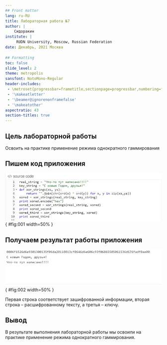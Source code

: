```yaml
---
## Front matter
lang: ru-RU
title: Лабораторная работа №7
author: |
	Сидоракин
institute: |
	 RUDN University, Moscow, Russian Federation
date: Декабрь, 2021 Москва

## Formatting
toc: false
slide_level: 2
theme: metropolis
sansfont: NotoMono-Regular
header-includes: 
 - \metroset{progressbar=frametitle,sectionpage=progressbar,numbering=fraction}
 - '\makeatletter'
 - '\beamer@ignorenonframefalse'
 - '\makeatother'
aspectratio: 43
section-titles: true
---
```

## Цель лабораторной работы

Освоить на практике применение режима однократного гаммирования


## Пишем код приложения
![Код программы](image/1.jpg){ #fig:001 width=50% }

## Получаем результат работы приложения
![Приложение](image/2.jpg){ #fig:002 width=50% }

Первая строка соответствует зашифрованной информации, вторая строка – расшифрованному тексту, а третья – ключу.


## Вывод
В результате выполнения лабораторной работы мы освоили на практике применение режима однократного гаммирования.